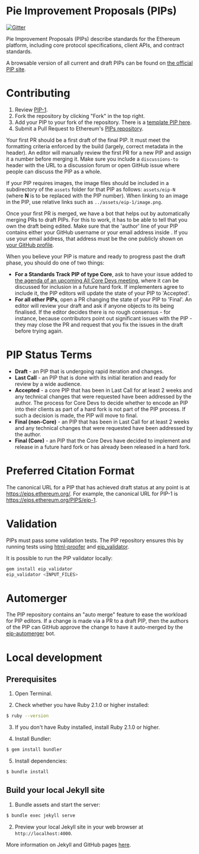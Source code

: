 # Pie Improvement Proposals (PIPs)

[![Gitter](https://badges.gitter.im/Join%20Chat.svg)](https://gitter.im/ethereum/PIPs?utm_source=badge&utm_medium=badge&utm_campaign=pr-badge)

Pie Improvement Proposals (PIPs) describe standards for the Ethereum platform, including core protocol specifications, client APIs, and contract standards.

A browsable version of all current and draft PIPs can be found on [the official PIP site](https://eips.ethereum.org/).

# Contributing

 1. Review [PIP-1](PIPS/eip-1.md).
 2. Fork the repository by clicking "Fork" in the top right.
 3. Add your PIP to your fork of the repository. There is a [template PIP here](eip-template.md).
 4. Submit a Pull Request to Ethereum's [PIPs repository](https://github.com/ethereum/PIPs).

Your first PR should be a first draft of the final PIP. It must meet the formatting criteria enforced by the build (largely, correct metadata in the header). An editor will manually review the first PR for a new PIP and assign it a number before merging it. Make sure you include a `discussions-to` header with the URL to a discussion forum or open GitHub issue where people can discuss the PIP as a whole.

If your PIP requires images, the image files should be included in a subdirectory of the `assets` folder for that PIP as follows: `assets/eip-N` (where **N** is to be replaced with the PIP number). When linking to an image in the PIP, use relative links such as `../assets/eip-1/image.png`.

Once your first PR is merged, we have a bot that helps out by automatically merging PRs to draft PIPs. For this to work, it has to be able to tell that you own the draft being edited. Make sure that the 'author' line of your PIP contains either your GitHub username or your email address inside <triangular brackets>. If you use your email address, that address must be the one publicly shown on [your GitHub profile](https://github.com/settings/profile).

When you believe your PIP is mature and ready to progress past the draft phase, you should do one of two things:

 - **For a Standards Track PIP of type Core**, ask to have your issue added to [the agenda of an upcoming All Core Devs meeting](https://github.com/ethereum/pm/issues), where it can be discussed for inclusion in a future hard fork. If implementers agree to include it, the PIP editors will update the state of your PIP to 'Accepted'.
 - **For all other PIPs**, open a PR changing the state of your PIP to 'Final'. An editor will review your draft and ask if anyone objects to its being finalised. If the editor decides there is no rough consensus - for instance, because contributors point out significant issues with the PIP - they may close the PR and request that you fix the issues in the draft before trying again.

# PIP Status Terms

* **Draft** - an PIP that is undergoing rapid iteration and changes.
* **Last Call** - an PIP that is done with its initial iteration and ready for review by a wide audience.
* **Accepted** - a core PIP that has been in Last Call for at least 2 weeks and any technical changes that were requested have been addressed by the author. The process for Core Devs to decide whether to encode an PIP into their clients as part of a hard fork is not part of the PIP process. If such a decision is made, the PIP will move to final.
* **Final (non-Core)** - an PIP that has been in Last Call for at least 2 weeks and any technical changes that were requested have been addressed by the author.
* **Final (Core)** - an PIP that the Core Devs have decided to implement and release in a future hard fork or has already been released in a hard fork. 

# Preferred Citation Format

The canonical URL for a PIP that has achieved draft status at any point is at https://eips.ethereum.org/. For example, the canonical URL for PIP-1 is https://eips.ethereum.org/PIPS/eip-1.

# Validation

PIPs must pass some validation tests.  The PIP repository ensures this by running tests using [html-proofer](https://rubygems.org/gems/html-proofer) and [eip_validator](https://rubygems.org/gems/eip_validator).

It is possible to run the PIP validator locally:
```sh
gem install eip_validator
eip_validator <INPUT_FILES>
```

# Automerger

The PIP repository contains an "auto merge" feature to ease the workload for PIP editors.  If a change is made via a PR to a draft PIP, then the authors of the PIP can GitHub approve the change to have it auto-merged by the [eip-automerger](https://github.com/eip-automerger/automerger) bot.

# Local development

## Prerequisites

1. Open Terminal.

2. Check whether you have Ruby 2.1.0 or higher installed:

```sh
$ ruby --version
```

3. If you don't have Ruby installed, install Ruby 2.1.0 or higher.

4. Install Bundler:

```sh
$ gem install bundler
```

5. Install dependencies:

```sh
$ bundle install
```

## Build your local Jekyll site

1. Bundle assets and start the server:

```sh
$ bundle exec jekyll serve
```

2. Preview your local Jekyll site in your web browser at `http://localhost:4000`.

More information on Jekyll and GitHub pages [here](https://help.github.com/en/enterprise/2.14/user/articles/setting-up-your-github-pages-site-locally-with-jekyll).

